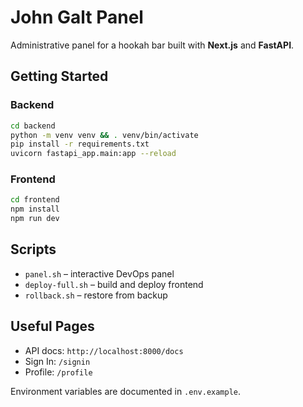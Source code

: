 # John Galt Panel

Administrative panel for a hookah bar built with **Next.js** and **FastAPI**.

## Getting Started

### Backend
```bash
cd backend
python -m venv venv && . venv/bin/activate
pip install -r requirements.txt
uvicorn fastapi_app.main:app --reload
```

### Frontend
```bash
cd frontend
npm install
npm run dev
```

## Scripts
- `panel.sh` – interactive DevOps panel
- `deploy-full.sh` – build and deploy frontend
- `rollback.sh` – restore from backup

## Useful Pages
- API docs: `http://localhost:8000/docs`
- Sign In: `/signin`
- Profile: `/profile`

Environment variables are documented in `.env.example`.

